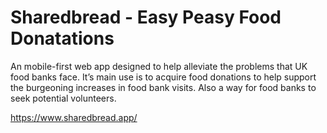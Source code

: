 # Sharedbread - Easy Peasy Food Donatations

An mobile-first web app designed to help alleviate the problems that UK food banks face. It’s main use is to acquire food donations to help support the burgeoning increases in food bank visits. Also a way for food banks to seek potential volunteers.

https://www.sharedbread.app/
